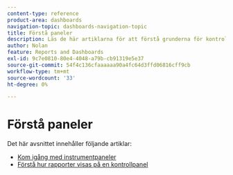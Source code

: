 ```yaml
---
content-type: reference
product-area: dashboards
navigation-topic: dashboards-navigation-topic
title: Förstå paneler
description: Läs de här artiklarna för att förstå grunderna för kontrollpaneler i Adobe Workfront.
author: Nolan
feature: Reports and Dashboards
exl-id: 9c7e0810-80e4-4048-a79b-cb91319e5e37
source-git-commit: 54f4c136cfaaaaaa90a4fc64d3ffd06816cff9cb
workflow-type: tm+mt
source-wordcount: '33'
ht-degree: 0%

---
```


# Förstå paneler

Det här avsnittet innehåller följande artiklar:

* [Kom igång med instrumentpaneler](../../../reports-and-dashboards/dashboards/understanding-dashboards/get-started-dashboards.md)
* [Förstå hur rapporter visas på en kontrollpanel](../../../reports-and-dashboards/dashboards/understanding-dashboards/understand-how-reports-display-dashboard.md)
